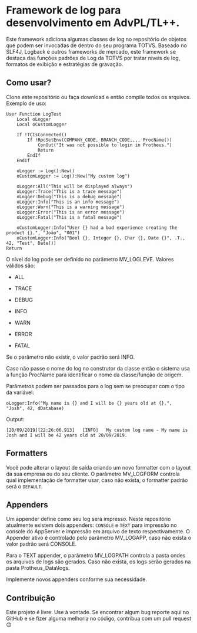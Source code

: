 # Framework de log para desenvolvimento em AdvPL/TL++.

Este framework adiciona algumas classes de log no repositório de objetos que podem ser invocadas de dentro do seu programa TOTVS. Baseado no SLF4J, Logback e outros frameworks de mercado, este framework se destaca das funções padrões de Log da TOTVS por tratar níveis de log, formatos de exibição e estratégias de gravação.

## Como usar?

Clone este repositório ou faça download e então compile todos os arquivos. Exemplo de uso:

```
User Function LogTest
    Local oLogger
    Local oCustomLogger

    If !TCIsConnected()
		If !RpcSetEnv(COMPANY_CODE, BRANCH_CODE,,,, ProcName())
			ConOut("It was not possible to login in Protheus.")
			Return
		EndIf
	EndIf

    oLogger := Log():New()
    oCustomLogger := Log():New("My custom log")

    oLogger:All("This will be displayed always")
    oLogger:Trace("This is a trace message")
    oLogger:Debug("This is a debug message")
    oLogger:Info("This is an info message")
    oLogger:Warn("This is a warning message")
    oLogger:Error("This is an error message")
    oLogger:Fatal("This is a fatal message")

    oCustomLogger:Info("User {} had a bad experience creating the product {}.", "João", "001")
    oCustomLogger:Info("Bool {}, Integer {}, Char {}, Date {}", .T., 42, "Test", Date())
Return
```

O nível do log pode ser definido no parâmetro MV_LOGLEVE. Valores válidos são:
* ALL

* TRACE

* DEBUG

* INFO

* WARN

* ERROR

* FATAL

Se o parâmetro não existir, o valor padrão será INFO.

Caso não passe o nome do log no construtor da classe então o sistema usa a função ProcName para identificar o nome da classe/função de origem.

Parâmetros podem ser passados para o log sem se preocupar com o tipo da variável:
```
oLogger:Info("My name is {} and I will be {} years old at {}.", "Josh", 42, dDatabase)
```
Output:
```
[20/09/2019][22:26:06.913]   [INFO]   My custom log name - My name is Josh and I will be 42 years old at 20/09/2019.
```

## Formatters

Você pode alterar o layout de saída criando um novo formatter com o layout da sua empresa ou do seu cliente. O parâmetro MV_LOGFORM controla
qual implementação de formatter usar, caso não exista, o formatter padrão será o ```DEFAULT```.

## Appenders

Um appender define como seu log será impresso. Neste repositório atualmente existem dois appenders: ```CONSOLE``` e ```TEXT``` para impressão no console do AppServer e impressão em arquivo de texto respectivamente. O Appender ativo é controlado pelo parâmetro MV_LOGAPP, caso não exista o valor padrão será CONSOLE.

Para o TEXT appender, o parâmetro MV_LOGPATH controla a pasta ondes os arquivos de logs são gerados. Caso não exista, os logs serão gerados na pasta Protheus_Data\logs.

Implemente novos appenders conforme sua necessidade.

## Contribuição

Este projeto é livre. Use à vontade. Se encontrar algum bug reporte aqui no GitHub e se fizer alguma melhoria no código, contribua com um pull request :blush:
